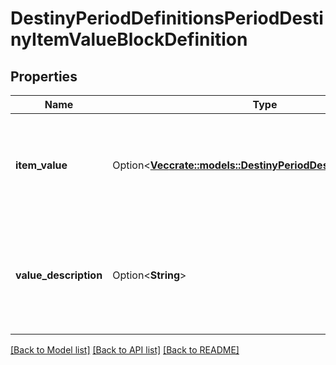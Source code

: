 # DestinyPeriodDefinitionsPeriodDestinyItemValueBlockDefinition

## Properties

Name | Type | Description | Notes
------------ | ------------- | ------------- | -------------
**item_value** | Option<[**Vec<crate::models::DestinyPeriodDestinyItemQuantity>**](Destiny.DestinyItemQuantity.md)> | References to the items that make up this item's \"value\", and the quantity. | [optional]
**value_description** | Option<**String**> | If there's a localized text description of the value provided, this will be said description. | [optional]

[[Back to Model list]](../README.md#documentation-for-models) [[Back to API list]](../README.md#documentation-for-api-endpoints) [[Back to README]](../README.md)


